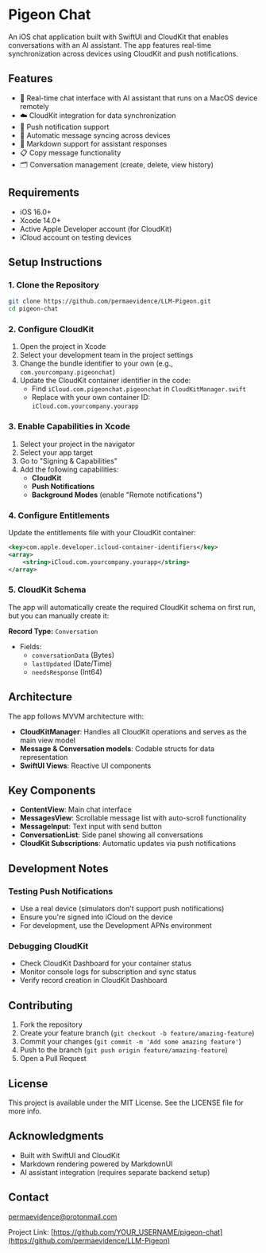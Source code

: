 # Pigeon Chat

An iOS chat application built with SwiftUI and CloudKit that enables conversations with an AI assistant. The app features real-time synchronization across devices using CloudKit and push notifications.

## Features

- 💬 Real-time chat interface with AI assistant that runs on a MacOS device remotely
- ☁️ CloudKit integration for data synchronization
- 📱 Push notification support
- 🔄 Automatic message syncing across devices
- 📝 Markdown support for assistant responses
- 📋 Copy message functionality
- 🗂 Conversation management (create, delete, view history)

## Requirements

- iOS 16.0+
- Xcode 14.0+
- Active Apple Developer account (for CloudKit)
- iCloud account on testing devices

## Setup Instructions

### 1. Clone the Repository
```bash
git clone https://github.com/permaevidence/LLM-Pigeon.git
cd pigeon-chat
```

### 2. Configure CloudKit

1. Open the project in Xcode
2. Select your development team in the project settings
3. Change the bundle identifier to your own (e.g., `com.yourcompany.pigeonchat`)
4. Update the CloudKit container identifier in the code:
   - Find `iCloud.com.pigeonchat.pigeonchat` in `CloudKitManager.swift`
   - Replace with your own container ID: `iCloud.com.yourcompany.yourapp`

### 3. Enable Capabilities in Xcode

1. Select your project in the navigator
2. Select your app target
3. Go to "Signing & Capabilities"
4. Add the following capabilities:
   - **CloudKit**
   - **Push Notifications**
   - **Background Modes** (enable "Remote notifications")

### 4. Configure Entitlements

Update the entitlements file with your CloudKit container:
```xml
<key>com.apple.developer.icloud-container-identifiers</key>
<array>
    <string>iCloud.com.yourcompany.yourapp</string>
</array>
```

### 5. CloudKit Schema

The app will automatically create the required CloudKit schema on first run, but you can manually create it:

**Record Type:** `Conversation`
- Fields:
  - `conversationData` (Bytes)
  - `lastUpdated` (Date/Time)
  - `needsResponse` (Int64)

## Architecture

The app follows MVVM architecture with:
- **CloudKitManager**: Handles all CloudKit operations and serves as the main view model
- **Message & Conversation models**: Codable structs for data representation
- **SwiftUI Views**: Reactive UI components

## Key Components

- **ContentView**: Main chat interface
- **MessagesView**: Scrollable message list with auto-scroll functionality
- **MessageInput**: Text input with send button
- **ConversationList**: Side panel showing all conversations
- **CloudKit Subscriptions**: Automatic updates via push notifications

## Development Notes

### Testing Push Notifications
- Use a real device (simulators don't support push notifications)
- Ensure you're signed into iCloud on the device
- For development, use the Development APNs environment

### Debugging CloudKit
- Check CloudKit Dashboard for your container status
- Monitor console logs for subscription and sync status
- Verify record creation in CloudKit Dashboard

## Contributing

1. Fork the repository
2. Create your feature branch (`git checkout -b feature/amazing-feature`)
3. Commit your changes (`git commit -m 'Add some amazing feature'`)
4. Push to the branch (`git push origin feature/amazing-feature`)
5. Open a Pull Request

## License

This project is available under the MIT License. See the LICENSE file for more info.

## Acknowledgments

- Built with SwiftUI and CloudKit
- Markdown rendering powered by MarkdownUI
- AI assistant integration (requires separate backend setup)

## Contact

permaevidence@protonmail.com

Project Link: [https://github.com/YOUR_USERNAME/pigeon-chat](https://github.com/permaevidence/LLM-Pigeon)

